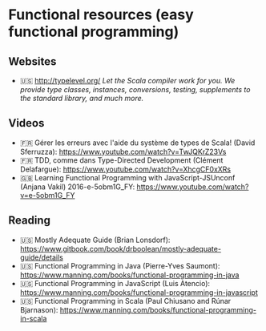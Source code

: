 # Functional resources (easy functional programming)

## Websites

- :us: http://typelevel.org/ *Let the Scala compiler work for you. We provide type classes, instances, conversions, testing, supplements to the standard library, and much more.*

## Videos

- :fr: Gérer les erreurs avec l'aide du système de types de Scala! (David Sferruzza): https://www.youtube.com/watch?v=TwJQKrZ23Vs 
- :fr: TDD, comme dans Type-Directed Development (Clément Delafargue): https://www.youtube.com/watch?v=XhcgCF0xXRs 
- :uk: Learning Functional Programming with JavaScript-JSUnconf (Anjana Vakil) 2016-e-5obm1G_FY: https://www.youtube.com/watch?v=e-5obm1G_FY

## Reading

- :us: Mostly Adequate Guide (Brian Lonsdorf): https://www.gitbook.com/book/drboolean/mostly-adequate-guide/details 
- :us: Functional Programming in Java (Pierre-Yves Saumont): https://www.manning.com/books/functional-programming-in-java 
- :us: Functional Programming in JavaScript (Luis Atencio): https://www.manning.com/books/functional-programming-in-javascript 
- :us: Functional Programming in Scala (Paul Chiusano and Rúnar Bjarnason): https://www.manning.com/books/functional-programming-in-scala 

